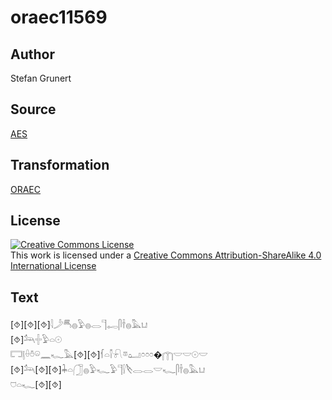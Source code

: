 # oraec11569

## Author

Stefan Grunert

## Source

[AES](https://github.com/simondschweitzer/aes)

## Transformation

[ORAEC](https://oraec.github.io/)

## License

<a rel="license" href="http://creativecommons.org/licenses/by-sa/4.0/"><img alt="Creative Commons License" style="border-width:0" src="https://i.creativecommons.org/l/by-sa/4.0/88x31.png" /></a><br />This work is licensed under a <a rel="license" href="http://creativecommons.org/licenses/by-sa/4.0/">Creative Commons Attribution-ShareAlike 4.0 International License</a>

## Text

[⯑][⯑][⯑]𓇋𓌳𓄪𓐍𓅱𓐍𓂋𓊹𓉻𓋴𓌂𓐍𓅓𓂓<br>
[⯑]𓃢𓏶𓅱𓏏𓇳<br>
𓉐𓊤𓏐𓏊𓏖𓈖𓆑𓅓[⯑][⯑]𓆳𓏏𓌐𓍯𓎼𓂠𓏌𓏌𓏌�𓉲𓎟𓎟𓇳𓎟<br>
[⯑]𓃢[⯑][⯑]𓇓𓏏𓃂𓐍𓅱𓆑𓅱𓊹𓍛𓌸𓂋𓂋𓎟𓆑𓋴𓌂𓐍𓅓𓂓<br>
𓈞𓏏𓆑[⯑][⯑]<br>
